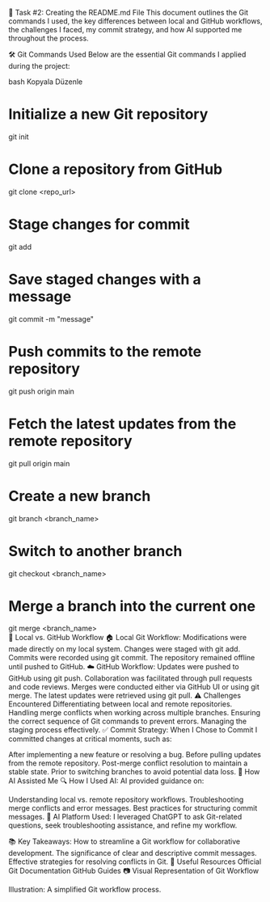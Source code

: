 📌 Task #2: Creating the README.md File
This document outlines the Git commands I used, the key differences between local and GitHub workflows, the challenges I faced, my commit strategy, and how AI supported me throughout the process.

🛠 Git Commands Used
Below are the essential Git commands I applied during the project:

bash
Kopyala
Düzenle
# Initialize a new Git repository  
git init  

# Clone a repository from GitHub  
git clone <repo_url>  

# Stage changes for commit  
git add <file>  

# Save staged changes with a message  
git commit -m "message"  

# Push commits to the remote repository  
git push origin main  

# Fetch the latest updates from the remote repository  
git pull origin main  

# Create a new branch  
git branch <branch_name>  

# Switch to another branch  
git checkout <branch_name>  

# Merge a branch into the current one  
git merge <branch_name>  
🔄 Local vs. GitHub Workflow
🏠 Local Git Workflow:
Modifications were made directly on my local system.
Changes were staged with git add.
Commits were recorded using git commit.
The repository remained offline until pushed to GitHub.
☁️ GitHub Workflow:
Updates were pushed to GitHub using git push.
Collaboration was facilitated through pull requests and code reviews.
Merges were conducted either via GitHub UI or using git merge.
The latest updates were retrieved using git pull.
⚠️ Challenges Encountered
Differentiating between local and remote repositories.
Handling merge conflicts when working across multiple branches.
Ensuring the correct sequence of Git commands to prevent errors.
Managing the staging process effectively.
✅ Commit Strategy: When I Chose to Commit
I committed changes at critical moments, such as:

After implementing a new feature or resolving a bug.
Before pulling updates from the remote repository.
Post-merge conflict resolution to maintain a stable state.
Prior to switching branches to avoid potential data loss.
🤖 How AI Assisted Me
🔍 How I Used AI:
AI provided guidance on:

Understanding local vs. remote repository workflows.
Troubleshooting merge conflicts and error messages.
Best practices for structuring commit messages.
📌 AI Platform Used:
I leveraged ChatGPT to ask Git-related questions, seek troubleshooting assistance, and refine my workflow.

📚 Key Takeaways:
How to streamline a Git workflow for collaborative development.
The significance of clear and descriptive commit messages.
Effective strategies for resolving conflicts in Git.
📖 Useful Resources
Official Git Documentation
GitHub Guides
📷 Visual Representation of Git Workflow

Illustration: A simplified Git workflow process.
